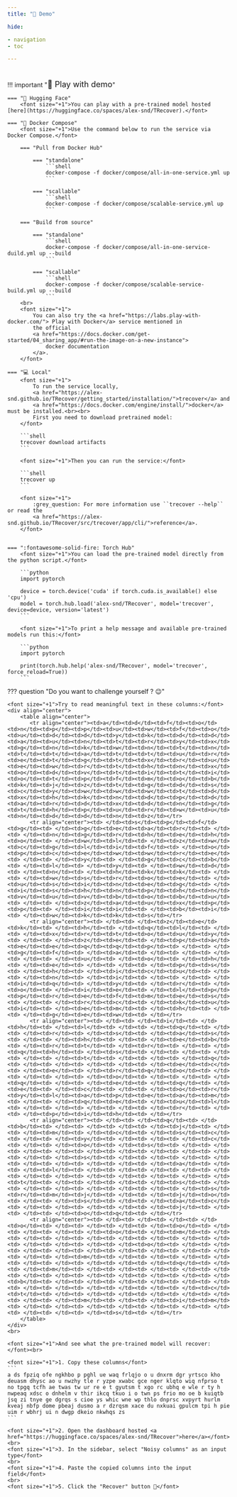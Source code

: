 ```yaml
---
title: "👀 Demo"

hide:

- navigation
- toc

---
```


#      

!!! important "<font size="+1">👀 Play with demo</font>"

    === "🤗 Hugging Face"
        <font size="+1">You can play with a pre-trained model hosted [here](https://huggingface.co/spaces/alex-snd/TRecover).</font>

    === "🐳 Docker Compose"
        <font size="+1">Use the command below to run the service via Docker Compose.</font>

        === "Pull from Docker Hub"

            === "standalone"
                ```shell
                docker-compose -f docker/compose/all-in-one-service.yml up
                ```

            === "scallable"
                ```shell
                docker-compose -f docker/compose/scalable-service.yml up
                ```
        
        === "Build from source"
            
            === "standalone"
                ```shell
                docker-compose -f docker/compose/all-in-one-service-duild.yml up --build
                ```

            === "scallable"
                ```shell
                docker-compose -f docker/compose/scalable-service-build.yml up --build
                ```
        <br>
        <font size="+1">
            You can also try the <a href="https://labs.play-with-docker.com/"> Play with Docker</a> service mentioned in
            the official 
            <a href="https://docs.docker.com/get-started/04_sharing_app/#run-the-image-on-a-new-instance">
                docker documentation
            </a>. 
        </font>

    === "💻 Local"
        <font size="+1">
            To run the service locally, 
            <a href="https://alex-snd.github.io/TRecover/getting_started/installation/">trecover</a> and 
            <a href="https://docs.docker.com/engine/install/">docker</a> must be installed.<br><br>
            First you need to download pretrained model:
        </font>

        ```shell
        trecover download artifacts
        ```
        
        <font size="+1">Then you can run the service:</font>
        
        ```shell
        trecover up
        ```
        
        <font size="+1">
            :grey_question: For more information use ``trecover --help`` or read the 
            <a href="https://alex-snd.github.io/TRecover/src/trecover/app/cli/">reference</a>.
        </font>
        
        
    === ":fontawesome-solid-fire: Torch Hub"
        <font size="+1">You can load the pre-trained model directly from the python script.</font>
        
        ```python
        import pytorch
        
        device = torch.device('cuda' if torch.cuda.is_available() else 'cpu')
        model = torch.hub.load('alex-snd/TRecover', model='trecover', device=device, version='latest')
        ```

        <font size="+1">To print a help message and available pre-trained models run this:</font>
        
        ```python
        import pytorch
        
        print(torch.hub.help('alex-snd/TRecover', model='trecover', force_reload=True))
        ```


??? question "Do you want to challenge yourself ? 😉"
    
    <font size="+1">Try to read meaningful text in these columns:</font>
    <div align="center">
        <table align="center">
           <tr align="center"><td>a</td><td>d</td><td>f</td><td>o</td><td>n</td><td>p</td><td>p</td><td>u</td><td>w</td><td>f</td><td>o</td><td>u</td><td>d</td><td>d</td><td>y</td><td>k</td><td>d</td><td>d</td><td>a</td><td>u</td><td>n</td><td>t</td><td>r</td><td>y</td><td>x</td><td>g</td><td>n</td><td>k</td><td>w</td><td>n</td><td>t</td><td>n</td><td>t</td><td>t</td><td>a</td><td>t</td><td>t</td><td>u</td><td>r</td><td>e</td><td>t</td><td>g</td><td>t</td><td>x</td><td>r</td><td>u</td><td>e</td><td>w</td><td>r</td><td>t</td><td>h</td><td>n</td><td>x</td><td>o</td><td>d</td><td>v</td><td>t</td><td>i</td><td>t</td><td>i</td><td>o</td><td>t</td><td>p</td><td>f</td><td>m</td><td>o</td><td>b</td><td>k</td><td>j</td><td>z</td><td>t</td><td>g</td><td>d</td><td>s</td><td>c</td><td>y</td><td>w</td><td>w</td><td>w</td><td>t</td><td>d</td><td>x</td><td>h</td><td>k</td><td>n</td><td>d</td><td>p</td><td>d</td><td>a</td><td>r</td><td>d</td><td>x</td><td>d</td><td>n</td><td>g</td><td>t</td><td>h</td><td>p</td><td>u</td><td>r</td><td>w</td><td>u</td><td>n</td><td>d</td><td>d</td><td>n</td><td>z</td></tr>
           <tr align="center"><td> </td><td>s</td><td>p</td><td>f</td><td>g</td><td> </td><td>g</td><td>e</td><td>a</td><td>r</td><td> </td><td> </td><td>n</td><td>g</td><td>r</td><td>h</td><td>e</td><td>h</td><td>o</td><td> </td><td>w</td><td>l</td><td> </td><td>z</td><td>w</td><td>c</td><td>g</td><td>l</td><td>i</td><td>f</td><td> </td><td>o</td><td>p</td><td>c</td><td>e</td><td>w</td><td>w</td><td>r</td><td>e</td><td> </td><td> </td><td>y</td><td> </td><td>g</td><td>c</td><td>b</td><td> </td><td>l</td><td> </td><td>y</td><td> </td><td>w</td><td>d</td><td> </td><td>n</td><td> </td><td>h</td><td>k</td><td>k</td><td> </td><td> </td><td>w</td><td>s</td><td>r</td><td>o</td><td>e</td><td> </td><td>u</td><td>s</td><td>i</td><td>n</td><td>e</td><td>g</td><td> </td><td>i</td><td>s</td><td>h</td><td>n</td><td>p</td><td>h</td><td>n</td><td>v</td><td>u</td><td>v</td><td>b</td><td>o</td><td>b</td><td>u</td><td> </td><td> </td><td>z</td><td>a</td><td>u</td><td>x</td><td>p</td><td>p</td><td> </td><td>i</td><td>i</td><td> </td><td>b</td><td>i</td><td> </td><td>w</td><td>k</td><td>k</td><td>s</td></tr>
           <tr align="center"><td> </td><td> </td><td>z</td><td>e</td><td>k</td><td> </td><td>h</td><td> </td><td>q</td><td>l</td><td> </td><td> </td><td>x</td><td>r</td><td>t</td><td>o</td><td>u</td><td>y</td><td> </td><td> </td><td>z</td><td>e</td><td> </td><td>p</td><td>a</td><td>e</td><td>e</td><td>q</td><td>q</td><td>p</td><td> </td><td> </td><td>g</td><td>f</td><td> </td><td>a</td><td> </td><td> </td><td> </td><td> </td><td> </td><td>u</td><td> </td><td>o</td><td> </td><td>h</td><td> </td><td>e</td><td> </td><td> </td><td> </td><td>p</td><td>s</td><td> </td><td>h</td><td> </td><td>i</td><td>c</td><td>u</td><td> </td><td> </td><td>n</td><td> </td><td>i</td><td> </td><td> </td><td> </td><td>i</td><td>q</td><td> </td><td>y</td><td> </td><td>r</td><td> </td><td>o</td><td> </td><td>i</td><td>e</td><td> </td><td>l</td><td>p</td><td>p</td><td>r</td><td>e</td><td>f</td><td>m</td><td>e</td><td>s</td><td> </td><td> </td><td>r</td><td>c</td><td> </td><td>k</td><td>u</td><td>i</td><td> </td><td>e</td><td>m</td><td> </td><td>h</td><td> </td><td> </td><td>g</td><td>e</td><td>w</td><td> </td></tr>
           <tr align="center"><td> </td><td> </td><td>i</td><td> </td><td>h</td><td> </td><td>l</td><td> </td><td> </td><td>q</td><td> </td><td> </td><td>r</td><td> </td><td>s</td><td> </td><td>a</td><td>s</td><td> </td><td> </td><td>h</td><td> </td><td> </td><td>e</td><td>b</td><td> </td><td>r</td><td>t</td><td> </td><td>r</td><td> </td><td> </td><td>q</td><td>h</td><td> </td><td>s</td><td> </td><td> </td><td> </td><td> </td><td> </td><td>t</td><td> </td><td> </td><td> </td><td>q</td><td> </td><td> </td><td> </td><td> </td><td> </td><td>e</td><td>c</td><td> </td><td>e</td><td> </td><td>r</td><td>q</td><td>o</td><td> </td><td> </td><td> </td><td> </td><td>o</td><td> </td><td> </td><td> </td><td>q</td><td> </td><td> </td><td>e</td><td> </td><td>q</td><td> </td><td>e</td><td> </td><td>c</td><td> </td><td> </td><td>o</td><td>r</td><td>y</td><td>l</td><td>a</td><td>p</td><td>e</td><td>a</td><td>m</td><td> </td><td> </td><td>q</td><td>e</td><td> </td><td>u</td><td>l</td><td> </td><td> </td><td> </td><td> </td><td> </td><td>r</td><td> </td><td> </td><td>p</td><td>i</td><td>h</td><td> </td></tr>
           <tr align="center"><td> </td><td> </td><td>q</td><td> </td><td>b</td><td> </td><td> </td><td> </td><td> </td><td>j</td><td> </td><td> </td><td>m</td><td> </td><td>c</td><td> </td><td>s</td><td>c</td><td> </td><td> </td><td>y</td><td> </td><td> </td><td> </td><td>c</td><td> </td><td> </td><td>o</td><td> </td><td>s</td><td> </td><td> </td><td> </td><td> </td><td> </td><td> </td><td> </td><td> </td><td> </td><td> </td><td> </td><td>s</td><td> </td><td> </td><td> </td><td> </td><td> </td><td> </td><td> </td><td> </td><td> </td><td>a</td><td> </td><td> </td><td>l</td><td> </td><td> </td><td> </td><td> </td><td> </td><td> </td><td> </td><td> </td><td> </td><td> </td><td> </td><td> </td><td>t</td><td> </td><td> </td><td> </td><td> </td><td>s</td><td> </td><td> </td><td> </td><td> </td><td> </td><td> </td><td> </td><td>s</td><td>r</td><td>m</td><td>j</td><td> </td><td> </td><td>j</td><td>o</td><td> </td><td> </td><td>s</td><td> </td><td> </td><td>a</td><td>c</td><td> </td><td> </td><td> </td><td> </td><td> </td><td>j</td><td> </td><td> </td><td> </td><td>o</td><td>q</td><td> </td></tr>
           <tr align="center"><td> </td><td> </td><td> </td><td> </td><td>o</td><td> </td><td> </td><td> </td><td> </td><td>o</td><td> </td><td> </td><td> </td><td> </td><td>o</td><td> </td><td>m</td><td> </td><td> </td><td> </td><td> </td><td> </td><td> </td><td> </td><td> </td><td> </td><td> </td><td> </td><td> </td><td>o</td><td> </td><td> </td><td> </td><td> </td><td> </td><td> </td><td> </td><td> </td><td> </td><td> </td><td> </td><td>m</td><td> </td><td> </td><td> </td><td> </td><td> </td><td> </td><td> </td><td> </td><td> </td><td>q</td><td> </td><td> </td><td>m</td><td> </td><td> </td><td> </td><td> </td><td> </td><td> </td><td> </td><td> </td><td> </td><td> </td><td> </td><td> </td><td>b</td><td> </td><td> </td><td> </td><td> </td><td> </td><td> </td><td> </td><td> </td><td> </td><td> </td><td> </td><td> </td><td>c</td><td>t</td><td> </td><td> </td><td> </td><td> </td><td> </td><td> </td><td> </td><td> </td><td>m</td><td> </td><td> </td><td>i</td><td>m</td><td> </td><td> </td><td> </td><td> </td><td> </td><td> </td><td> </td><td> </td><td> </td><td> </td><td>s</td><td> </td></tr>
        </table>
    </div>
    <br>
    
    <font size="+1">And see what the pre-trained model will recover:</font><br>
    
    <font size="+1">1. Copy these columns</font>
    ```
    a ds fpziq ofe ngkhbo p pghl ue waq frlqjo o u dnxrm dgr yrtsco kho deuasm dhysc ao u nwzhy tle r yzpe xwabc gce nger klqto wiq nfprso t no tpgq tcfh ae twas tw ur re e t gyutsm t xgo rc ubhq e wle r ty h nwpeaq xdsc o dnhelm v thir ikcq tkuo i o twn ps frio mo oe b kuiqtb jsq zi tnye ge dgrqs s cioe ys whic wne wp thlo dnprsc xvpyrt hurlm kveaj nbfp dome pbeaj dusmo a r dzrqsm xace du nxkuai gpulcm tpi h pie uim r wbhrj ui n dwgp dkeio nkwhqs zs
    ```
    
    <font size="+1">2. Open the dashboard hosted <a href="https://huggingface.co/spaces/alex-snd/TRecover">here</a></font>
    <br>    
    <font size="+1">3. In the sidebar, select "Noisy columns" as an input type</font>
    <br>    
    <font size="+1">4. Paste the copied columns into the input field</font>
    <br>    
    <font size="+1">5. Click the "Recover" button 🎉</font>


